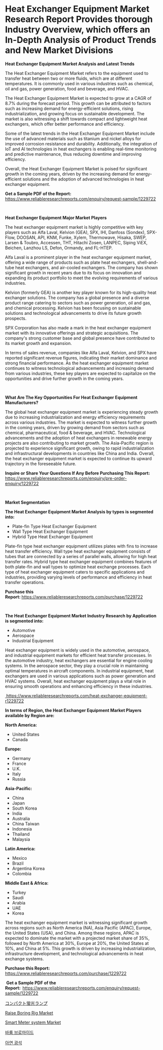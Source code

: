 <p><h1>Heat Exchanger Equipment Market Research Report Provides thorough Industry Overview, which offers an In-Depth Analysis of Product Trends and New Market Divisions</h1></p><p><strong>Heat Exchanger Equipment Market Analysis and Latest Trends</strong></p>
<p><p>The Heat Exchanger Equipment Market refers to the equipment used to transfer heat between two or more fluids, which are at different temperatures. It is commonly used in various industries such as chemical, oil and gas, power generation, food and beverage, and HVAC.</p><p>The Heat Exchanger Equipment Market is expected to grow at a CAGR of 8.7% during the forecast period. This growth can be attributed to factors such as increasing demand for energy-efficient solutions, rising industrialization, and growing focus on sustainable development. The market is also witnessing a shift towards compact and lightweight heat exchangers, which offer better performance and efficiency.</p><p>Some of the latest trends in the Heat Exchanger Equipment Market include the use of advanced materials such as titanium and nickel alloys for improved corrosion resistance and durability. Additionally, the integration of IoT and AI technologies in heat exchangers is enabling real-time monitoring and predictive maintenance, thus reducing downtime and improving efficiency.</p><p>Overall, the Heat Exchanger Equipment Market is poised for significant growth in the coming years, driven by the increasing demand for energy-efficient solutions and the adoption of advanced technologies in heat exchanger equipment.</p></p>
<p><strong>Get a Sample PDF of the Report:&nbsp;</strong> <a href="https://www.reliableresearchreports.com/enquiry/request-sample/1229722">https://www.reliableresearchreports.com/enquiry/request-sample/1229722</a></p>
<p>&nbsp;</p>
<p><strong>Heat Exchanger Equipment Major Market Players</strong></p>
<p><p>The heat exchanger equipment market is highly competitive with key players such as Alfa Laval, Kelvion (GEA), SPX, IHI, Danfoss (Sondex), SPX-Flow, DOOSAN, API, KNM, Funke, Xylem, Thermowave, Hisaka, SWEP, Larsen & Toubro, Accessen, THT, Hitachi Zosen, LANPEC, Siping ViEX, Beichen, Lanzhou LS, Defon, Ormandy, and FL-HTEP.</p><p>Alfa Laval is a prominent player in the heat exchanger equipment market, offering a wide range of products such as plate heat exchangers, shell-and-tube heat exchangers, and air-cooled exchangers. The company has shown significant growth in recent years due to its focus on innovation and expanding its product portfolio to meet the evolving requirements of various industries.</p><p>Kelvion (formerly GEA) is another key player known for its high-quality heat exchanger solutions. The company has a global presence and a diverse product range catering to sectors such as power generation, oil and gas, and chemical processing. Kelvion has been focusing on sustainable solutions and technological advancements to drive its future growth prospects.</p><p>SPX Corporation has also made a mark in the heat exchanger equipment market with its innovative offerings and strategic acquisitions. The company's strong customer base and global presence have contributed to its market growth and expansion.</p><p>In terms of sales revenue, companies like Alfa Laval, Kelvion, and SPX have reported significant revenue figures, indicating their market dominance and strong financial performance. As the heat exchanger equipment market continues to witness technological advancements and increasing demand from various industries, these key players are expected to capitalize on the opportunities and drive further growth in the coming years.</p></p>
<p>&nbsp;</p>
<p><strong>What Are The Key Opportunities For Heat Exchanger Equipment Manufacturers?</strong></p>
<p><p>The global heat exchanger equipment market is experiencing steady growth due to increasing industrialization and energy efficiency requirements across various industries. The market is expected to witness further growth in the coming years, driven by growing demand from sectors such as chemical, pharmaceutical, food & beverage, and HVAC. Technological advancements and the adoption of heat exchangers in renewable energy projects are also contributing to market growth. The Asia-Pacific region is projected to experience significant growth, owing to rapid industrialization and infrastructural developments in countries like China and India. Overall, the heat exchanger equipment market is expected to continue its upward trajectory in the foreseeable future.</p></p>
<p><strong>Inquire or Share Your Questions If Any Before Purchasing This Report:</strong> <a href="https://www.reliableresearchreports.com/enquiry/pre-order-enquiry/1229722">https://www.reliableresearchreports.com/enquiry/pre-order-enquiry/1229722</a></p>
<p>&nbsp;</p>
<p><strong>Market Segmentation</strong></p>
<p><strong>The Heat Exchanger Equipment Market Analysis by types is segmented into:</strong></p>
<p><ul><li>Plate-fin Type Heat Exchanger Equipment</li><li>Wall Type Heat Exchanger Equipment</li><li>Hybrid Type Heat Exchanger Equipment</li></ul></p>
<p><p>Plate-fin type heat exchanger equipment utilizes plates with fins to increase heat transfer efficiency. Wall type heat exchanger equipment consists of tubes that are connected by a series of parallel walls, allowing for high heat transfer rates. Hybrid type heat exchanger equipment combines features of both plate-fin and wall types to optimize heat exchange processes. Each type of heat exchanger equipment caters to specific applications and industries, providing varying levels of performance and efficiency in heat transfer operations.</p></p>
<p><strong>Purchase this Report:&nbsp;</strong><a href="https://www.reliableresearchreports.com/purchase/1229722">https://www.reliableresearchreports.com/purchase/1229722</a></p>
<p>&nbsp;</p>
<p><strong>The Heat Exchanger Equipment Market Industry Research by Application is segmented into:</strong></p>
<p><ul><li>Automotive</li><li>Aerospace</li><li>Industrial Equipment</li></ul></p>
<p><p>Heat exchanger equipment is widely used in the automotive, aerospace, and industrial equipment markets for efficient heat transfer processes. In the automotive industry, heat exchangers are essential for engine cooling systems. In the aerospace sector, they play a crucial role in maintaining optimal temperatures in aircraft components. In industrial equipment, heat exchangers are used in various applications such as power generation and HVAC systems. Overall, heat exchanger equipment plays a vital role in ensuring smooth operations and enhancing efficiency in these industries.</p></p>
<p><a href="https://www.reliableresearchreports.com/heat-exchanger-equipment-r1229722">&nbsp;https://www.reliableresearchreports.com/heat-exchanger-equipment-r1229722</a></p>
<p><strong>In terms of Region, the Heat Exchanger Equipment Market Players available by Region are:</strong></p>
<p>
    <p> <strong> North America: </strong>
        <ul>
            <li>United States</li>
            <li>Canada</li>
        </ul>
        </p> 
    <p> <strong> Europe: </strong>
        <ul>
            <li>Germany</li>
            <li>France</li>
            <li>U.K.</li>
            <li>Italy</li>
            <li>Russia</li>
        </ul>
        </p> 
    <p> <strong> Asia-Pacific: </strong>
        <ul>
            <li>China</li>
            <li>Japan</li>
            <li>South Korea</li>
            <li>India</li>
            <li>Australia</li>
            <li>China Taiwan</li>
            <li>Indonesia</li>
            <li>Thailand</li>
            <li>Malaysia</li>
        </ul>
        </p> 
    <p> <strong> Latin America: </strong>
        <ul>
            <li>Mexico</li>
            <li>Brazil</li>
            <li>Argentina Korea</li>
            <li>Colombia</li>
        </ul>
        </p> 
    <p> <strong> Middle East & Africa: </strong>
        <ul>
            <li>Turkey</li>
            <li>Saudi</li>
            <li>Arabia</li>
            <li>UAE</li>
            <li>Korea</li>
        </ul>
    </p>
    </p>
<p><p>The heat exchanger equipment market is witnessing significant growth across regions such as North America (NA), Asia Pacific (APAC), Europe, the United States (USA), and China. Among these regions, APAC is expected to dominate the market with a projected market share of 35%, followed by North America at 30%, Europe at 20%, the United States at 10%, and China at 5%. This growth is driven by increasing industrialization, infrastructure development, and technological advancements in heat exchange systems.</p></p>
<p><strong>Purchase this Report: </strong><a href="https://www.reliableresearchreports.com/purchase/1229722">https://www.reliableresearchreports.com/purchase/1229722</a></p>
<p>&nbsp;<strong>Get a Sample PDF of the Report:&nbsp;&nbsp;</strong><a href="https://www.reliableresearchreports.com/enquiry/request-sample/1229722">https://www.reliableresearchreports.com/enquiry/request-sample/1229722</a></p>
<p><strong></strong></p>
<p><p><a href="https://medium.com/@thomassandoval55/%E3%82%B3%E3%83%B3%E3%83%91%E3%82%AF%E3%83%88%E8%9B%8D%E5%85%89%E7%81%AF%E3%81%AE%E5%B8%82%E5%A0%B4%E5%88%86%E6%9E%90-%E3%81%9D%E3%81%AEcagr-%E5%B8%82%E5%A0%B4%E3%82%BB%E3%82%B0%E3%83%A1%E3%83%B3%E3%83%86%E3%83%BC%E3%82%B7%E3%83%A7%E3%83%B3-%E3%81%8A%E3%82%88%E3%81%B3%E4%B8%96%E7%95%8C%E5%85%A8%E4%BD%93%E3%81%AE%E7%94%A3%E6%A5%AD%E6%A6%82%E8%A6%81-57bb0dceff40">コンパクト蛍光ランプ</a></p><p><a href="https://three-jumbo-f6d.notion.site/Analyzing-Raise-Boring-Rig-Market-Global-Industry-Perspective-and-Forecast-2024-to-2031-f7c57a1be4364978b200d5916d55a89d">Raise Boring Rig Market</a></p><p><a href="https://view.publitas.com/reportprime-1/smart-meter-system-market-size-and-market-trends-complete-industry-overview-2024-to-2031/">Smart Meter system Market</a></p><p><a href="https://medium.com/@joanacasper2001/%EB%B0%94%EB%A5%A8-%EB%B8%8C%EB%A1%9C%EB%A7%88%EC%9D%B4%EB%93%9C-%EC%8B%9C%EC%9E%A5-%EC%9D%B8%EC%82%AC%EC%9D%B4%ED%8A%B8-%EC%8B%9C%EC%9E%A5-%EB%8F%99%ED%96%A5-%EC%84%B1%EC%9E%A5-2024%EB%85%84%EB%B6%80%ED%84%B0-2031%EB%85%84%EA%B9%8C%EC%A7%80%EC%9D%98-%EC%98%88%EC%B8%A1-de5feb91e41f">바륨 브로마이드</a></p><p><a href="https://medium.com/@londonacobson5656/%EC%95%84%EC%97%B0-%EA%B4%91%EC%84%9D-%EC%8B%9C%EC%9E%A5-%EA%B7%9C%EB%AA%A8-%EB%B0%8F-%EC%8B%9C%EC%9E%A5-%EB%8F%99%ED%96%A5-%EC%99%84%EC%A0%84%ED%95%9C-%EC%82%B0%EC%97%85-%EA%B0%9C%EC%9A%94-2024%EB%85%84%EB%B6%80%ED%84%B0-2031%EB%85%84%EA%B9%8C%EC%A7%80-a02cb81f2f55">아연 광석</a></p></p>